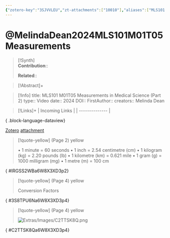 ```yaml
---
{"zotero-key":"3SJVVLEU","zt-attachments":["10010"],"aliases":["MLS101 M01T05 Measurements in Medical Science (Part 2)"],"keywords":["✅"],"FirstAuthor":"[[ Melinda Dean]]","tags":["source/video","Uni/MLS101"],"dg-publish":true,"permalink":"/sources/melinda-dean2024-mls-101-m01-t05-measurements/","dgPassFrontmatter":true}
---
```


# @MelindaDean2024MLS101M01T05Measurements

>[!Synth]  
>**Contribution**::  
>  
>**Related**:: 
>  

> [!Abstract]+
> 

> [!Info]
> title: MLS101 M01T05 Measurements in Medical Science (Part 2)
> type:: Video 
> date:: 2024
> DOI:: 
> FirstAuthor:: 
> creators:: Melinda Dean

> [!Links]+
>  | Incoming Links |
> | -------------- |
> 
{ .block-language-dataview}


[Zotero](zotero://select/library/items/3SJVVLEU) [attachment](<file:///Users/nathanmaxwell/Zotero/storage/6W8X3XD3/Melinda%20Dean_2024_MLS101%20M01T05%20Measurements%20in%20Medical%20Science%20(Part%202).pdf>)

> [!quote-yellow] (Page 2) yellow
> 
> • 1 minute = 60 seconds • 1 inch = 2.54 centimetre (cm) • 1 kilogram (kg) = 2.20 pounds (lb) • 1 kilometre (km) = 0.621 mile • 1 gram (g) = 1000 milligram (mg) • 1 metre (m) = 100 cm
>
{ #IRGSS2WBa6W8X3XD3p2}


> [!quote-yellow] (Page 4) yellow
> 
> Conversion Factors
>
{ #3S8TPU6Na6W8X3XD3p4}


> [!quote-yellow] (Page 4) yellow
> 
> ![Extras/Images/C2TTSK8Q.png](/img/user/Extras/Images/C2TTSK8Q.png)
>
{ #C2TTSK8Qa6W8X3XD3p4}

